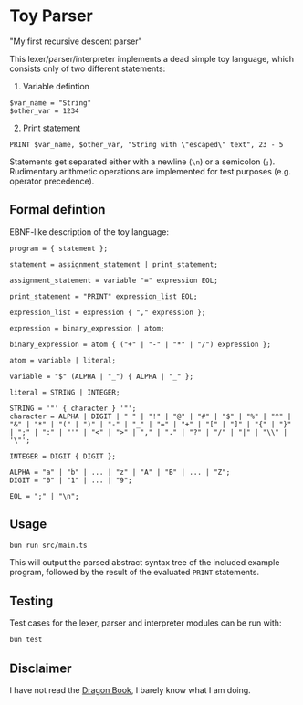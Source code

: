 # Toy Parser

"My first recursive descent parser"

This lexer/parser/interpreter implements a dead simple toy language, which consists only of two different statements:

1. Variable defintion

```
$var_name = "String"
$other_var = 1234
```

2. Print statement

```
PRINT $var_name, $other_var, "String with \"escaped\" text", 23 - 5
```

Statements get separated either with a newline (`\n`) or a semicolon (`;`). Rudimentary arithmetic operations are implemented for test purposes (e.g. operator precedence).

## Formal defintion

EBNF-like description of the toy language:

```ebnf
program = { statement };

statement = assignment_statement | print_statement;

assignment_statement = variable "=" expression EOL;

print_statement = "PRINT" expression_list EOL;

expression_list = expression { "," expression };

expression = binary_expression | atom;

binary_expression = atom { ("+" | "-" | "*" | "/") expression };

atom = variable | literal;

variable = "$" (ALPHA | "_") { ALPHA | "_" };

literal = STRING | INTEGER;

STRING = '"' { character } '"';
character = ALPHA | DIGIT | " " | "!" | "@" | "#" | "$" | "%" | "^" | "&" | "*" | "(" | ")" | "-" | "_" | "=" | "+" | "[" | "]" | "{" | "}" | ";" | ":" | "'" | "<" | ">" | "," | "." | "?" | "/" | "|" | "\\" | '\"';

INTEGER = DIGIT { DIGIT };

ALPHA = "a" | "b" | ... | "z" | "A" | "B" | ... | "Z";
DIGIT = "0" | "1" | ... | "9";

EOL = ";" | "\n";
```
## Usage

```bash
bun run src/main.ts
```

This will output the parsed abstract syntax tree of the included example program, followed by the result of the evaluated `PRINT` statements.

## Testing

Test cases for the lexer, parser and interpreter modules can be run with:

```bash
bun test
```

## Disclaimer

I have not read the [Dragon Book](https://suif.stanford.edu/dragonbook/), I barely know what I am doing.